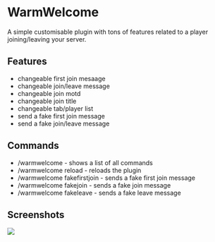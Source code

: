 # WarmWelcome
A simple customisable plugin with tons of features related to a player joining/leaving your server.

## Features
- changeable first join mesaage
- changeable join/leave message
- changeable join motd
- changeable join title
- changeable tab/player list
- send a fake first join message
- send a fake join/leave message

## Commands
- /warmwelcome - shows a list of all commands<br>
- /warmwelcome reload - reloads the plugin<br>
- /warmwelcome fakefirstjoin - sends a fake first join message<br>
- /warmwelcome fakejoin - sends a fake join message<br>
- /warmwelcome fakeleave - sends a fake leave message

## Screenshots
  <img src="https://cdn.discordapp.com/attachments/1072614157783924858/1137761962206449674/warmwelcome.png"/>
